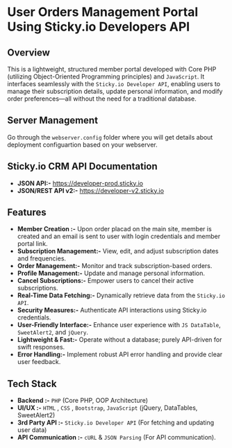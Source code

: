 # User Orders Management Portal Using Sticky.io Developers API

## Overview
This is a lightweight, structured member portal developed with Core PHP (utilizing Object-Oriented Programming principles) and `JavaScript`. It interfaces seamlessly with the `Sticky.io Developer API`, enabling users to manage their subscription details, update personal information, and modify order preferences—all without the need for a traditional database.​

## Server Management
Go through the `webserver.config` folder where you will get details about deployment configuartion based on your webserver.


## Sticky.io CRM API Documentation

- **JSON API:-** https://developer-prod.sticky.io
- **JSON/REST API v2:-** https://developer-v2.sticky.io

## Features
- **Member Creation :-** Upon order placad on the main site, member is created and an email is sent to user with login credentials and member portal link.
- **Subscription Management:-** View, edit, and adjust subscription dates and frequencies.​
- **Order Management:-** Monitor and track subscription-based orders.​
- **Profile Management:-** Update and manage personal information.​
- **Cancel Subscriptions:-** Empower users to cancel their active subscriptions.​
- **Real-Time Data Fetching:-** Dynamically retrieve data from the `Sticky.io API`.​
- **Security Measures:-** Authenticate API interactions using Sticky.io credentials.​
- **User-Friendly Interface:-** Enhance user experience with `JS DataTable`, `SweetAlert2`, and `jQuery`.​
- **Lightweight & Fast:-** Operate without a database; purely API-driven for swift responses.​
- **Error Handling:-** Implement robust API error handling and provide clear user feedback.​

## Tech Stack
- **Backend :-**  `PHP` (Core PHP, OOP Architecture)
- **UI/UX :-**  `HTML` , `CSS` , `Bootstrap`, `JavaScript` (jQuery, DataTables, SweetAlert2)
- **3rd Party API :-**  `Sticky.io Developer API` (For fetching and updating user data)
- **API Communication :-**  `cURL` & `JSON Parsing` (For API communication).



